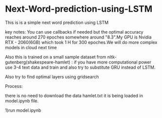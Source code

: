# Next-Word-prediction-using-LSTM

This is is a simple next word prediction using LSTM

key notes:
You can use callbacks if needed but the optimal accuracy reaches around 270 epoches somewhere around "8.3".My GPU is Nvidia RTX - 2060(6GB) which took 1 H for 300 epoches.We will do more complex models in cloud next time

Also this is trained on a small sample dataset from nltk-gutenberg(shakespeare-hamlet) : if you have more computational power use 3-4 text data and train and also try to substitute GRU instead of LSTM.

Also try to find optimal layers using gridsearch

Process:

there is no need to download the data hamlet.txt it is being loaded in model.ipynb file.

1)run model.ipynb 
